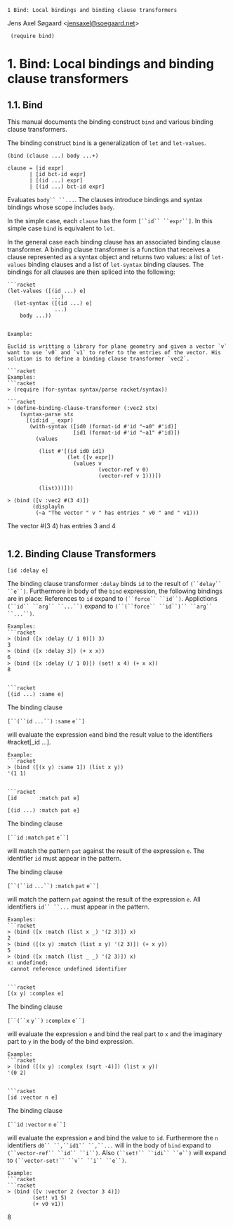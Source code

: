     1 Bind: Local bindings and binding clause transformers

Jens Axel Søgaard
<[jensaxel@soegaard.net](mailto:jensaxel@soegaard.net)>

```racket
 (require bind)
```

# 1. Bind: Local bindings and binding clause transformers

## 1.1. Bind

This manual documents the binding construct `bind` and various binding
clause transformers.

The binding construct `bind` is a generalization of `let` and
`let-values`.

```racket
(bind (clause ...) body ...+)  
                               
clause = [id expr]             
       | [id bct-id expr]      
       | [(id ...) expr]       
       | [(id ...) bct-id expr]
```

Evaluates `body`` ``...`. The clauses introduce bindings and syntax
bindings whose scope includes `body`.

In the simple case, each `clause` has the form `[``id`` ``expr``]`. In
this simple case `bind` is equivalent to `let`.

In the general case each binding clause has an associated binding clause
transformer. A binding clause transformer is a function that receives a
clause represented as a syntax object and returns two values: a list of
`let-values` binding clauses and a list of `let-syntax` binding clauses.
The bindings for all clauses are then spliced into the following:

```racket
```racket                  
(let-values ([(id ...) e]  
              ...)         
  (let-syntax ([(id ...) e]
               ...)        
    body ...))             
```                        
```

Example:

Euclid is writting a library for plane geometry and given a vector `v`
want to use `v0` and `v1` to refer to the entries of the vector. His
solution is to define a binding clause transformer `vec2`.

```racket
Examples:                                                    
```racket                                                    
> (require (for-syntax syntax/parse racket/syntax))          
                                                             
```racket                                                    
> (define-binding-clause-transformer (:vec2 stx)             
    (syntax-parse stx                                        
      [(id:id _ expr)                                        
       (with-syntax ([id0 (format-id #'id "~a0" #'id)]       
                     [id1 (format-id #'id "~a1" #'id)])      
         (values                                             
                                                             
          (list #'[(id id0 id1)                              
                   (let ([v expr])                           
                     (values v                               
                             (vector-ref v 0)                
                             (vector-ref v 1)))])            
                                                             
          (list)))]))                                        
```                                                          
                                                             
```racket                                                    
> (bind ([v :vec2 #(3 4)])                                   
        (displayln                                           
         (~a "The vector " v " has entries " v0 " and " v1)))
```                                                          
The vector #(3 4) has entries 3 and 4                        
                                                             
```                                                          
```

## 1.2. Binding Clause Transformers

```racket
[id :delay e]
```

The binding clause transformer `:delay` binds `id` to the result of
`(``delay`` ``e``)`. Furthermore in body of the `bind` expression, the
following bindings are in place: References to `id` expand to
`(``force`` ``id``)`. Applictions `(``id`` ``arg`` ``...``)` expand to
`(``(``force`` ``id``)`` ``arg`` ``...``)`.

```racket
Examples:                                       
```racket                                       
> (bind ([x :delay (/ 1 0)]) 3)                 
3                                               
> (bind ([x :delay 3]) (+ x x))                 
6                                               
> (bind ([x :delay (/ 1 0)]) (set! x 4) (+ x x))
8                                               
```                                             
```

```racket
[(id ...) :same e]
```

The binding clause

`[``(``id` `...``)` `:same` `e``]`

will evaluate the expression `e`and bind the result value to the
identifiers \#racket[\_id ...].

```racket
Example:                             
```racket                            
> (bind ([(x y) :same 1]) (list x y))
'(1 1)                               
```                                  
```

```racket
[id       :match pat e]
```

```racket
[(id ...) :match pat e]
```

The binding clause

`[``id` `:match` `pat` `e``]`

will match the pattern `pat` against the result of the expression `e`.
The identifier `id` must appear in the pattern.

The binding clause

`[``(``id` `...``)` `:match` `pat` `e``]`

will match the pattern `pat` against the result of the expression `e`.
All identifiers `id`` ``...` must appear in the pattern.

```racket
Examples:                                          
```racket                                          
> (bind ([x :match (list x _) '(2 3)]) x)          
2                                                  
> (bind ([(x y) :match (list x y) '(2 3)]) (+ x y))
5                                                  
> (bind ([x :match (list _ _) '(2 3)]) x)          
x: undefined;                                      
 cannot reference undefined identifier             
```                                                
```

```racket
[(x y) :complex e]
```

The binding clause

`[``(``x` `y``)` `:complex` `e``]`

will evaluate the expression `e` and bind the real part to `x` and the
imaginary part to `y` in the body of the bind expression.

```racket
Example:                                        
```racket                                       
> (bind ([(x y) :complex (sqrt -4)]) (list x y))
'(0 2)                                          
```                                             
```

```racket
[id :vector n e]
```

The binding clause

`[``id` `:vector` `n` `e``]`

will evaluate the expression `e` and bind the value to `id`. Furthermore
the `n` identifiers `d0`` ``,``id1`` ``,``...` will in the body of
`bind` expand to `(``vector-ref`` ``id`` ``i``)`. Also `(``set!``
``idi`` ``e``)` will expand to `(``vector-set!`` ``v`` ``i`` ``e``)`.

```racket
Example:                            
```racket                           
```racket                           
> (bind ([v :vector 2 (vector 3 4)])
        (set! v1 5)                 
        (+ v0 v1))                  
```                                 
8                                   
```                                 
```
